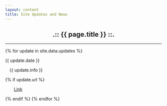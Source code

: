 ```yaml
---
layout: content
title: Site Updates and News
---
```

<center><h2>.:: {{ page.title }} ::.</h2></center>

***
{% for update in site.data.updates %}
<div class="updates-date-heading">{{ update.date }}</div>
<p style="padding-left: 1em;">{{ update.info }}</p>
{% if update.url %}
<p style="text-indent: 2em;"><a href="{% link {{ update.url }} %}">Link</a></p>
{% endif %}
{% endfor %}
